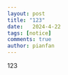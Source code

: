 ```yaml
---
layout: post
title: "123"
date:   2024-4-22
tags: [notice]
comments: true
author: pianfan
---
```


123

